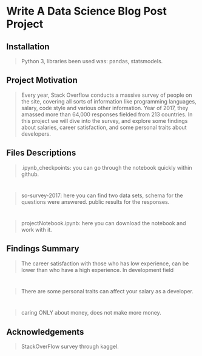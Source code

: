 # Write A Data Science Blog Post Project
## Installation 
> Python 3, libraries been used was: pandas, statsmodels.

## Project Motivation
> Every year, Stack Overflow conducts a massive survey of people on the site, covering all sorts of information like programming languages, salary, code style and various other information. 
> Year of 2017, they amassed more than 64,000 responses fielded from 213 countries.
> In this project we will dive into the survey, and explore some findings about salaries, career satisfaction, and some personal traits about developers.

## Files Descriptions
> .ipynb_checkpoints: you can go through the notebook quickly within github.
# 
> so-survey-2017: here you can find two data sets, schema for the questions were answered. public results for the responses.
# 
> projectNotebook.ipynb: here you can download the notebook and work with it.

## Findings Summary 
> The career satisfaction with those who has low experience, can be lower than who have a high experience. In development field
#
> There are some personal traits can affect your salary as a developer.
# 
> caring ONLY about money, does not make more money.

## Acknowledgements
> StackOverFlow survey through kaggel.
